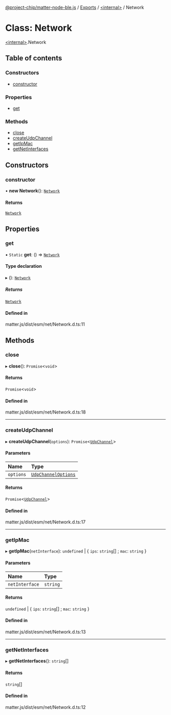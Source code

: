 [@project-chip/matter-node-ble.js](../README.md) / [Exports](../modules.md) / [\<internal\>](../modules/internal_.md) / Network

# Class: Network

[\<internal\>](../modules/internal_.md).Network

## Table of contents

### Constructors

- [constructor](internal_.Network.md#constructor)

### Properties

- [get](internal_.Network.md#get)

### Methods

- [close](internal_.Network.md#close)
- [createUdpChannel](internal_.Network.md#createudpchannel)
- [getIpMac](internal_.Network.md#getipmac)
- [getNetInterfaces](internal_.Network.md#getnetinterfaces)

## Constructors

### constructor

• **new Network**(): [`Network`](internal_.Network.md)

#### Returns

[`Network`](internal_.Network.md)

## Properties

### get

▪ `Static` **get**: () => [`Network`](internal_.Network.md)

#### Type declaration

▸ (): [`Network`](internal_.Network.md)

##### Returns

[`Network`](internal_.Network.md)

#### Defined in

matter.js/dist/esm/net/Network.d.ts:11

## Methods

### close

▸ **close**(): `Promise`\<`void`\>

#### Returns

`Promise`\<`void`\>

#### Defined in

matter.js/dist/esm/net/Network.d.ts:18

___

### createUdpChannel

▸ **createUdpChannel**(`options`): `Promise`\<[`UdpChannel`](../interfaces/internal_.UdpChannel.md)\>

#### Parameters

| Name | Type |
| :------ | :------ |
| `options` | [`UdpChannelOptions`](../interfaces/internal_.UdpChannelOptions.md) |

#### Returns

`Promise`\<[`UdpChannel`](../interfaces/internal_.UdpChannel.md)\>

#### Defined in

matter.js/dist/esm/net/Network.d.ts:17

___

### getIpMac

▸ **getIpMac**(`netInterface`): `undefined` \| \{ `ips`: `string`[] ; `mac`: `string`  }

#### Parameters

| Name | Type |
| :------ | :------ |
| `netInterface` | `string` |

#### Returns

`undefined` \| \{ `ips`: `string`[] ; `mac`: `string`  }

#### Defined in

matter.js/dist/esm/net/Network.d.ts:13

___

### getNetInterfaces

▸ **getNetInterfaces**(): `string`[]

#### Returns

`string`[]

#### Defined in

matter.js/dist/esm/net/Network.d.ts:12
